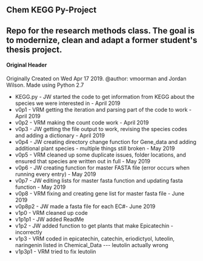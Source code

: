 ## Chem KEGG Py-Project

Repo for the research methods class. The goal is to modernize, clean and adapt a former student's thesis project.
---
#### Original Header
Originally Created on Wed Apr 17 2019. @author: vmoorman and Jordan Wilson. Made using Python 2.7
- KEGG.py - JW started the code to get information from KEGG about the species we were interested in - April 2019
- v0p1 - VRM getting the iteration and parsing part of the code to work - April 2019
- v0p2 - VRM making the count code work - April 2019
- v0p3 - JW getting the file output to work, revising the species codes and adding a dictionary - April 2019
- v0p4 - JW creating directory change function for Gene_data and adding additional plant species - multiple things still broken - May 2019
- v0p5 - VRM cleaned up some duplicate issues, folder locations, and ensured that species are written out in full  - May 2019
- v0p6 - JW creating function for master FASTA file (error occurs when running every entry) - May 2019
- v0p7 - JW editing lists for master fasta function and updating fasta function - May 2019
- v0p8 - VRM fixing and creating gene list for master fasta file - June 2019
- v0p8p2 - JW made a fasta file for each EC#- June 2019
- v1p0 - VRM cleaned up code
- v1p1p1 - JW added ReadMe
- v1p2 - JW added function to get plants that make Epicatechin - incorrectly
- v1p3 - VRM coded in epicatechin, catechin, eriodictyol, luteolin, naringenin listed in Chemical_Data --- leutolin actually wrong
- v1p3p1 - VRM tried to fix leutolin
